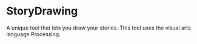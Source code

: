 # StoryDrawing
A unique tool that lets you draw your stories. This tool uses the visual arts language Processing.
